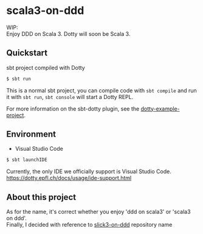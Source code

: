 # scala3-on-ddd
WIP:  
Enjoy DDD on Scala 3. Dotty will soon be Scala 3.

## Quickstart
sbt project compiled with Dotty

```zsh
$ sbt run
```

This is a normal sbt project, you can compile code with `sbt compile` and run it
with `sbt run`, `sbt console` will start a Dotty REPL.

For more information on the sbt-dotty plugin, see the
[dotty-example-project](https://github.com/lampepfl/dotty-example-project/blob/master/README.md).

## Environment
- Visual Studio Code  
```zsh
$ sbt launchIDE
```

Currently, the only IDE we officially support is Visual Studio Code.
<https://dotty.epfl.ch/docs/usage/ide-support.html>

## About this project
As for the name, it's correct whether you enjoy 'ddd on scala3' or 'scala3 on ddd'.  
Finally, I decided with reference to [slick3-on-ddd](https://github.com/ma2k8/slick3-on-ddd) repository name
